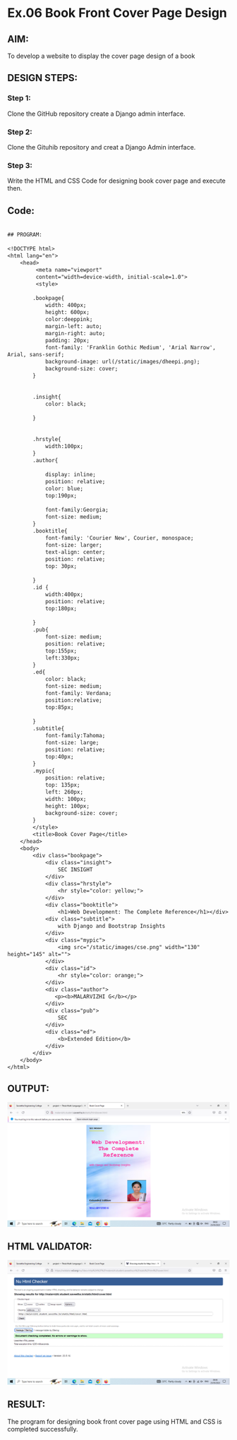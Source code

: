 # Ex.06 Book Front Cover Page Design
## AIM:
To develop a website to display the cover page design of a book

## DESIGN STEPS:

### Step 1:
Clone the GitHub repository create a Django admin interface.

### Step 2:
Clone  the Gituhib repository and creat a  Django Admin interface.

### Step 3:
Write the HTML and CSS Code for designing book cover page and execute then. 

## Code:
```

## PROGRAM:

<!DOCTYPE html>
<html lang="en">
    <head>
         <meta name="viewport" 
         content="width=device-width, initial-scale=1.0">
         <style>

        .bookpage{
            width: 400px;
            height: 600px;
            color:deeppink;
            margin-left: auto;
            margin-right: auto;
            padding: 20px;
            font-family: 'Franklin Gothic Medium', 'Arial Narrow', Arial, sans-serif;
            background-image: url(/static/images/dheepi.png);
            background-size: cover;
        }
            

        .insight{
            color: black;

        }

        
        .hrstyle{
            width:100px;
        }
        .author{
        
            display: inline;
            position: relative;
            color: blue;
            top:190px;
            
            font-family:Georgia;
            font-size: medium;
        }
        .booktitle{
            font-family: 'Courier New', Courier, monospace;
            font-size: larger;
            text-align: center;
            position: relative;
            top: 30px;
        
        }
        .id {
            width:400px;
            position: relative;
            top:180px;
            
        }
        .pub{
            font-size: medium;
            position: relative;
            top:155px;
            left:330px;
        }
        .ed{
            color: black;
            font-size: medium;
            font-family: Verdana;
            position:relative;
            top:85px;

        }
        .subtitle{
            font-family:Tahoma;
            font-size: large;
            position: relative;
            top:40px;
        }
        .mypic{
            position: relative;
            top: 135px;
            left: 260px;
            width: 100px;
            height: 100px;
            background-size: cover;
        }
        </style>
        <title>Book Cover Page</title>
    </head>
    <body>
        <div class="bookpage">
            <div class="insight">
                SEC INSIGHT
            </div>
            <div class="hrstyle">
                <hr style="color: yellow;">
            </div>
            <div class="booktitle">
                <h1>Web Development: The Complete Reference</h1></div>
            <div class="subtitle">
                with Django and Bootstrap Insights
            </div>
            <div class="mypic">
                <img src="/static/images/cse.png" width="130" height="145" alt="">
            </div>
            <div class="id">
                <hr style="color: orange;">
            </div>
            <div class="author">
               <p><b>MALARVIZHI G</b></p>
            </div>
            <div class="pub">
                SEC
            </div>
            <div class="ed">
                <b>Extended Edition</b>
            </div>
        </div>
    </body>
</html>
```
## OUTPUT:
![OUTPUT](./out3.png)

## HTML VALIDATOR:
![HTML VALIDATOR](./valid1.png)

## RESULT:
The program for designing book front cover page using HTML and CSS is completed successfully.
